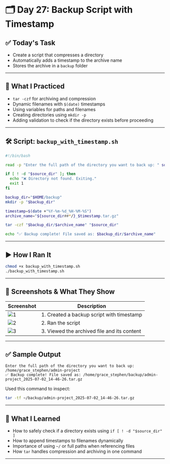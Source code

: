 # 🗂️ Day 27: Backup Script with Timestamp

## ✅ Today's Task
- Create a script that compresses a directory
- Automatically adds a timestamp to the archive name
- Stores the archive in a `backup` folder

---

## 🧠 What I Practiced
- `tar -czf` for archiving and compression
- Dynamic filenames with `$(date)` timestamps
- Using variables for paths and filenames
- Creating directories using `mkdir -p`
- Adding validation to check if the directory exists before proceeding

---

## 🛠️ Script: `backup_with_timestamp.sh`

```bash
#!/bin/bash

read -p "Enter the full path of the directory you want to back up: " source_dir

if [ ! -d "$source_dir" ]; then
  echo "❌ Directory not found. Exiting."
  exit 1
fi

backup_dir="$HOME/backup"
mkdir -p "$backup_dir"

timestamp=$(date +"%Y-%m-%d_%H-%M-%S")
archive_name="${source_dir##*/}_$timestamp.tar.gz"

tar -czf "$backup_dir/$archive_name" "$source_dir"

echo "✅ Backup complete! File saved as: $backup_dir/$archive_name"
```

---

## ▶️ How I Ran It
```bash
chmod +x backup_with_timestamp.sh
./backup_with_timestamp.sh
```

---

## 📸 Screenshots & What They Show

| Screenshot | Description |
|-----------|-------------|
| ![1](../images/day27/1.png) | 1. Created a backup script with timestamp |
| ![2](../images/day27/2.png) | 2. Ran the script |
| ![3](../images/day27/3.png) | 3. Viewed the archived file and its content |

---

## ✅ Sample Output
```
Enter the full path of the directory you want to back up: /home/grace_stephen/admin-project
✅ Backup complete! File saved as: /home/grace_stephen/backup/admin-project_2025-07-02_14-46-26.tar.gz
```

Used this command to inspect:
```bash
tar -tf ~/backup/admin-project_2025-07-02_14-46-26.tar.gz
```

---

## 📘 What I Learned
- How to safely check if a directory exists using `if [ ! -d "$source_dir" ]`
- How to append timestamps to filenames dynamically
- Importance of using `~/` or full paths when referencing files
- How `tar` handles compression and archiving in one command

---

